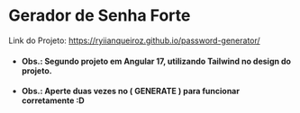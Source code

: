 # Gerador de Senha Forte

Link do Projeto: https://ryiianqueiroz.github.io/password-generator/

- #### Obs.: Segundo projeto em Angular 17, utilizando Tailwind no design do projeto.
- #### Obs.: Aperte duas vezes no ( GENERATE ) para funcionar corretamente :D
